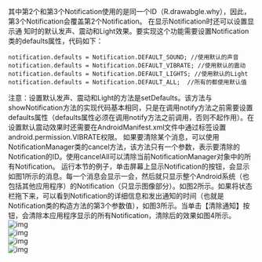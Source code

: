 其中第2个和第3个Notification使用的是同一个ID（R.drawabgle.why），因此，第3个Notification会覆盖第2个Notification。
在显示Notification时还可以设置显示通 知时的默认发声、震动和Light效果。要实现这个功能需要设置Notification类的defaults属性，代码如下：
```  
notification.defaults = Notification.DEFAULT_SOUND; //使用默认的声音
notification.defaults = Notification.DEFAULT_VIBRATE; //使用默认的震动
notification.defaults = Notification.DEFAULT_LIGHTS; //使用默认的Light
notification.defaults = Notification.DEFAULT_ALL;  //所有的都使用默认值
```
注意：设置默认发声、震动和Light的方法是setDefaults。该方法与showNotification方法的实现代码基本相同，只是在调用notify方法之前需要设置defaults属性（defaults属性必须在调用notify方法之前调用，否则不起作用）。在设置默认震动效果时还需要在AndroidManifest.xml文件中通过<uses-permission>标签设置android.permission.VIBRATE权限。
如果要清除某个消息，可以使用NotificationManager类的cancel方法，该方法只有一个参数，表示要清除的Notification的ID。使用cancelAll可以清除当前NotificationManager对象中的所有Notification。
运行本节的例子，单击屏幕上显示Notification的按钮，会显示如图1所示的消息。每一个消息会显示一会，然后就只显示整个Android系统（也包括其他应用程序）的Notification（只显示图像部分）。如图2所示。如果将状态栏拖下来，可以看到Notification的详细信息和发出通知的时间（也就是Notification类的构造方法的第3个参数值），如图3所示。当单击【清除通知】按钮，会清除本应用程序显示的所有Notification，清除后的效果如图4所示。
![img](P)  
![img](P)  
![img](P)  
![img](P)  